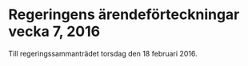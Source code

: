 # Regeringens ärendeförteckningar vecka 7, 2016

Till regeringssammanträdet torsdag den 18 februari 2016.
